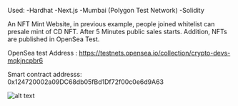 Used: 
    -Hardhat
    -Next.js
    -Mumbai (Polygon Test Network)
    -Solidity
    

An NFT Mint Website, in previous example, people joined whitelist can presale mint of CD NFT. After 5 Minutes public sales starts. 
Addition, NFTs are published in OpenSea Test.

OpenSea test Address : https://testnets.opensea.io/collection/crypto-devs-mqkjncpbr6

Smart contract addresss: 0x124720002a09DC68db05fBd1Df72f00c0e6d9A63


![alt text](https://github.com/durmusgulbahar/DApps/blob/main/NFT-Collection/ss.png)

